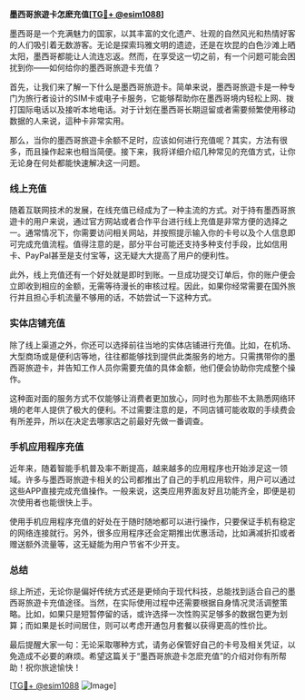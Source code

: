 **墨西哥旅遊卡怎麽充值[[TG💪+ @esim1088](https://t.me/s/esim1088)]**

墨西哥是一个充满魅力的国家，以其丰富的文化遗产、壮观的自然风光和热情好客的人们吸引着无数游客。无论是探索玛雅文明的遗迹，还是在坎昆的白色沙滩上晒太阳，墨西哥都能让人流连忘返。然而，在享受这一切之前，有一个问题可能会困扰到你——如何给你的墨西哥旅遊卡充值？

首先，让我们来了解一下什么是墨西哥旅遊卡。简单来说，墨西哥旅遊卡是一种专门为旅行者设计的SIM卡或电子卡服务，它能够帮助你在墨西哥境内轻松上网、拨打国际电话以及接听本地电话。对于计划在墨西哥长期逗留或者需要频繁使用移动数据的人来说，這种卡非常实用。

那么，当你的墨西哥旅遊卡余额不足时，应该如何进行充值呢？其实，方法有很多，而且操作起来也相当简便。接下来，我将详细介绍几种常见的充值方式，让你无论身在何处都能快速解决这一问题。

### 线上充值

随着互联网技术的发展，在线充值已经成为了一种主流的方式。对于持有墨西哥旅遊卡的用户来说，通过官方网站或者合作平台进行线上充值是非常方便的选择之一。通常情况下，你需要访问相关网站，并按照提示输入你的卡号以及个人信息即可完成充值流程。值得注意的是，部分平台可能还支持多种支付手段，比如信用卡、PayPal甚至是支付宝等，这无疑大大提高了用户的便利性。

此外，线上充值还有一个好处就是即时到账。一旦成功提交订单后，你的账户便会立即收到相应的金额，无需等待漫长的审核过程。因此，如果你经常需要在国外旅行并且担心手机流量不够用的话，不妨尝试一下这种方式。

### 实体店铺充值

除了线上渠道之外，你还可以选择前往当地的实体店铺进行充值。比如，在机场、大型商场或是便利店等地，往往都能够找到提供此类服务的地方。只需携带你的墨西哥旅遊卡，并告知工作人员你需要充值的具体金额，他们便会协助你完成整个操作。

这种面对面的服务方式不仅能够让消费者更加放心，同时也为那些不太熟悉网络环境的老年人提供了极大的便利。不过需要注意的是，不同店铺可能收取的手续费会有所差异，所以在决定去哪家店之前最好先做一番调查。

### 手机应用程序充值

近年来，随着智能手机普及率不断提高，越来越多的应用程序也开始涉足这一领域。许多与墨西哥旅遊卡相关的公司都推出了自己的手机应用软件，用户可以通过这些APP直接完成充值操作。一般来说，这类应用界面友好且功能齐全，即便是初次使用者也能很快上手。

使用手机应用程序充值的好处在于随时随地都可以进行操作，只要保证手机有稳定的网络连接就行。另外，很多应用程序还会定期推出优惠活动，比如满减折扣或者赠送额外流量等，这无疑能为用户节省不少开支。

### 总结

综上所述，无论你是偏好传统方式还是更倾向于现代科技，总能找到适合自己的墨西哥旅遊卡充值途径。当然，在实际使用过程中还需要根据自身情况灵活调整策略。比如，如果只是短暂停留的话，或许选择一次性购买足够多的数据包更为划算；而如果是长时间居住，则可以考虑开通包月套餐以获得更高的性价比。

最后提醒大家一句：无论采取哪种方式，请务必保管好自己的卡号及相关凭证，以免造成不必要的麻烦。希望这篇关于“墨西哥旅遊卡怎麽充值”的介绍对你有所帮助！祝你旅途愉快！

[[TG💪+ @esim1088](https://t.me/s/esim1088) ![Image](https://i.postimg.cc/4NQfJmqS/Snipaste-2025-05-13-00-14-12.png)]